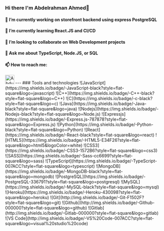 ### Hi there I'm Abdelrahman Ahmed👋

#### 🔭 I’m currently working on storefront backend using express PostgreSQL
#### 🌱 I’m currently learning React.JS and CI/CD
#### 👯 I’m looking to collaborate on Web Development projects
#### 💬 Ask me about TypeScript, Node.JS, or SQL 
#### 📫 How to reach me: <a href="https://www.linkedin.com/in/abdulrahman-sameerjr/">
  <img align="left" alt="Abdulrahman Ahmed" width="30px" src="https://img.icons8.com/fluent/48/000000/linkedin.png" />
  </a>
  <br>
---
### Tools and technologies
![JavaScript](https://img.shields.io/badge/-JavaScript-black?style=flat-square&logo=javascript)
![C++](https://img.shields.io/badge/-C++-black?style=flat-square&logo=C++)
![C](https://img.shields.io/badge/-c-black?style=flat-square&logo=c)
![Java](https://img.shields.io/badge/-Java-black?style=flat-square&logo=java)
![Nodejs](https://img.shields.io/badge/-Nodejs-black?style=flat-square&logo=Node.js)
![Expressjs](https://img.shields.io/badge/-Express.js-787878?style=flat-square&logo=Express.js)
![Python](https://img.shields.io/badge/-Python-black?style=flat-square&logo=Python)
![React](https://img.shields.io/badge/-React-black?style=flat-square&logo=react)
![HTML5](https://img.shields.io/badge/-HTML5-E34F26?style=flat-square&logo=html5&logoColor=white)
![CSS3](https://img.shields.io/badge/-CSS3-1572B6?style=flat-square&logo=css3)
![SASS](https://img.shields.io/badge/-Sass-cc6699?style=flat-square&logo=sass)
![TypeScript](https://img.shields.io/badge/-TypeScript-007ACC?style=flat-square&logo=typescript)
![MongoDB](https://img.shields.io/badge/-MongoDB-black?style=flat-square&logo=mongodb)
![PostgreSQL](https://img.shields.io/badge/-PostgreSQL-336791?style=flat-square&logo=postgresql)
![MySQL](https://img.shields.io/badge/-MySQL-black?style=flat-square&logo=mysql)
![Heroku](https://img.shields.io/badge/-Heroku-430098?style=flat-square&logo=heroku)
![Git](http://img.shields.io/badge/-Git-F1502F?style=flat-square&logo=git)
![Github](http://img.shields.io/badge/-Github-000000?style=flat-square&logo=github)
![Gitlab](http://img.shields.io/badge/-Gitlab-000000?style=flat-square&logo=gitlab)
![VS Code](http://img.shields.io/badge/-VS%20Code-007ACC?style=flat-square&logo=visual%20studio%20code)
<!--
**Sameerjr1/Sameerjr1** is a ✨ _special_ ✨ repository because its `README.md` (this file) appears on your GitHub profile.

Here are some ideas to get you started:

🔭 I’m currently working on storefront backend using express and PostgreSQL
🌱 I’m currently learning React.JS and CI/CD
👯 I’m looking to collaborate on Web Development projects
- 🤔 I’m looking for help with ...
- 💬 Ask me about TypeScript, Node.JS, SQL or even my Harry Potter house 
- 📫 How to reach me: ...
- 😄 Pronouns: ...
- ⚡ Fun fact: ...
-->
